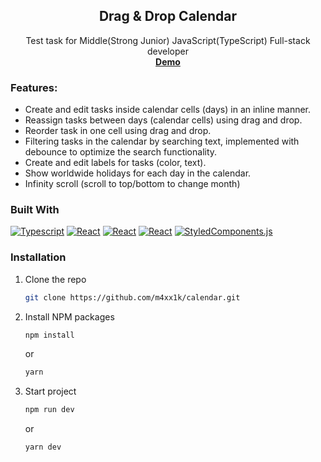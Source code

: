 <div align="center">

  <h2 align="center">Drag & Drop Calendar</h3>

  <p align="center">
    Test task for Middle(Strong Junior) JavaScript(TypeScript) Full-stack developer
    <br />
    <a href="#"><strong>Demo</strong></a>
 
  </p>
</div>

### Features:

- Create and edit tasks inside calendar cells (days) in an inline manner.
- Reassign tasks between days (calendar cells) using drag and drop.
- Reorder task in one cell using drag and drop.
- Filtering tasks in the calendar by searching text, implemented with debounce to optimize the search functionality.
- Create and edit labels for tasks (color, text).
- Show worldwide holidays for each day in the calendar.
- Infinity scroll (scroll to top/bottom to change month)

### Built With

[![Typescript][Typescript.ts]][Typescript-url]
[![React][React.js]][React-url]
[![React][Zustand.js]][Zustand-url]
[![React][SWR.js]][SWR-url]
[![StyledComponents.js]][StyledComponents-url]

### Installation

1. Clone the repo
   ```sh
   git clone https://github.com/m4xx1k/calendar.git
   ```
2. Install NPM packages
   ```sh
   npm install
   ```
   or
   ```sh
   yarn
   ```
3. Start project
   ```sh
   npm run dev
   ```
   or
   ```sh
   yarn dev
   ```

[contributors-shield]: https://img.shields.io/github/contributors/othneildrew/Best-README-Template.svg?style=for-the-badge
[contributors-url]: https://github.com/othneildrew/Best-README-Template/graphs/contributors
[forks-shield]: https://img.shields.io/github/forks/othneildrew/Best-README-Template.svg?style=for-the-badge
[forks-url]: https://github.com/othneildrew/Best-README-Template/network/members
[stars-shield]: https://img.shields.io/github/stars/othneildrew/Best-README-Template.svg?style=for-the-badge
[stars-url]: https://github.com/othneildrew/Best-README-Template/stargazers
[issues-shield]: https://img.shields.io/github/issues/othneildrew/Best-README-Template.svg?style=for-the-badge
[issues-url]: https://github.com/othneildrew/Best-README-Template/issues
[license-shield]: https://img.shields.io/github/license/othneildrew/Best-README-Template.svg?style=for-the-badge
[license-url]: https://github.com/othneildrew/Best-README-Template/blob/master/LICENSE.txt
[linkedin-shield]: https://img.shields.io/badge/-LinkedIn-black.svg?style=for-the-badge&logo=linkedin&colorB=555
[linkedin-url]: https://linkedin.com/in/othneildrew
[product-screenshot]: images/screenshot.png
[Next.js]: https://img.shields.io/badge/next.js-000000?style=for-the-badge&logo=nextdotjs&logoColor=white
[Next-url]: https://nextjs.org/
[React.js]: https://img.shields.io/badge/React-20232A?style=for-the-badge&logo=react&logoColor=61DAFB
[React-url]: https://reactjs.org/
[Typescript.ts]: https://shields.io/badge/TypeScript-3178C6?logo=TypeScript&logoColor=FFF&style=for-the-badge
[Typescript-url]: https://www.typescriptlang.org/
[Zustand.js]: https://img.shields.io/badge/zustand-%2320232a.svg?style=for-the-badge&logo=typescript&logoColor=%61DAFB
[Zustand-url]: https://zustand-demo.pmnd.rs/
[StyledComponents.js]: https://img.shields.io/badge/styled--components-v6.1.8-61DAFB?style=for-the-badge&logo=typescript&logoColor=%2361DAFB
[StyledComponents-url]: https://styled-components.com/
[SWR.js]: https://img.shields.io/badge/swr-%2320232a.svg?style=for-the-badge&logo=typescript&logoColor=%61DAFB
[SWR-url]: https://swr.vercel.app/
[Vue.js]: https://img.shields.io/badge/Vue.js-35495E?style=for-the-badge&logo=vuedotjs&logoColor=4FC08D
[Vue-url]: https://vuejs.org/
[Angular.io]: https://img.shields.io/badge/Angular-DD0031?style=for-the-badge&logo=angular&logoColor=white
[Angular-url]: https://angular.io/
[Svelte.dev]: https://img.shields.io/badge/Svelte-4A4A55?style=for-the-badge&logo=svelte&logoColor=FF3E00
[Svelte-url]: https://svelte.dev/
[Laravel.com]: https://img.shields.io/badge/Laravel-FF2D20?style=for-the-badge&logo=laravel&logoColor=white
[Laravel-url]: https://laravel.com
[Bootstrap.com]: https://img.shields.io/badge/Bootstrap-563D7C?style=for-the-badge&logo=bootstrap&logoColor=white
[Bootstrap-url]: https://getbootstrap.com
[JQuery.com]: https://img.shields.io/badge/jQuery-0769AD?style=for-the-badge&logo=jquery&logoColor=white
[JQuery-url]: https://jquery.com
